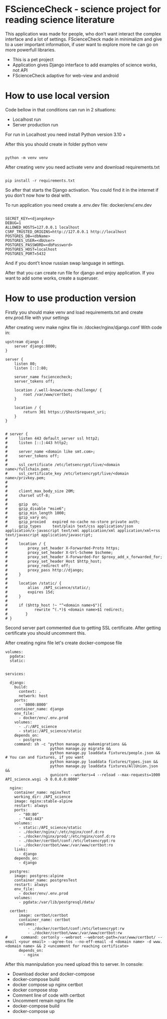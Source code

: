 FScienceCheck - science project for reading science literature
=========================

This application was made for people, who don't want interact the complex interface and a lot of settings. FScienceCheck made in minimalizm and give to a user important information, if user want to explore more he can go on more powerfull libraries.

* This is a pet project
* Application gives Django interface to add examples of science works, not API
* FScienceCheck adaptive for web-view and android

# How to use local version
Code bellow in that conditions can run in 2 situations:

* Localhost run
* Server production run

For run in Localhost you need install Python version 3.10 +

After this you should create in folder python venv

```

python -m venv venv

```

After creating venv you need activate venv and download requirements.txt

```

pip install -r requirements.txt

```

So after that starts the Django activation. You could find it in the internet if you don't now how to deal with.

To run application you need create a .env.dev file: docker/env/.env.dev

```

SECRET_KEY=<djangokey>
DEBUG=1
ALLOWED_HOSTS=127.0.0.1 localhost
CSRF_TRUSTED_ORIGINS=http://127.0.0.1 http://localhost
POSTGRES_DB=<dbName>
POSTGRES_USER=<dbUser>
POSTGRES_PASSWORD=<dbPassword>
POSTGRES_HOST=localhost
POSTGRES_PORT=5432

```
And if you dont't know russian swap language in settings.

After that you can create run file for django and enjoy application. If you want to add some works, create a superuser.

# How to use production version

Firstly you should make venv and load requirements.txt and create env.prod.file with your settings

After creating venv make nginx file in: /docker/nginx/django.conf
With  code in:
```
upstream django {
    server django:8000;
}

server {
    listen 80;
    listen [::]:80;

    server_name fsciencecheck;
    server_tokens off;

    location /.well-known/acme-challenge/ {
        root /var/www/certbot;
    }

    location / {
        return 301 https://$host$request_uri;
    }
}


# server {
#     listen 443 default_server ssl http2;
#     listen [::]:443 http2;
#
#     server_name <domain like smt.com>;
#     server_tokens off;
#
#     ssl_certificate /etc/letsencrypt/live/<domain name>/fullchain.pem;
#     ssl_certificate_key /etc/letsencrypt/live/<domain name>/privkey.pem;
#
#
#     client_max_body_size 20M;
#     charset utf-8;
#
#     gzip  on;
#     gzip_disable "msie6";
#     gzip_min_length 1000;
#     gzip_vary on;
#     gzip_proxied   expired no-cache no-store private auth;
#     gzip_types     text/plain text/css application/json application/x-javascript text/xml application/xml application/xml+rss text/javascript application/javascript;
#
#     location / {
#         proxy_set_header X-Forwarded-Proto https;
#         proxy_set_header X-Url-Scheme $scheme;
#         proxy_set_header X-Forwarded-For $proxy_add_x_forwarded_for;
#         proxy_set_header Host $http_host;
#         proxy_redirect off;
#         proxy_pass http://django;
#     }
#
#     location /static/ {
#         alias  /API_science/static/;
#         expires 15d;
#     }
#
#     if ($http_host !~ "^<domain name>$"){
#            rewrite ^(.*)$ <domain name>$1 redirect;
#        }
# }
```

Second server part commented due to getting SSL certificate. After getting certificate you should uncomment this.

After creating nginx file let's create docker-compose file

```
volumes:
  pgdata:
  static:


services:

  django:
    build:
      context: .
      network: host
    ports:
      - '8000:8000'
    container_name: django
    env_file:
      - docker/env/.env.prod
    volumes:
      - ./:/API_science
      - static:/API_science/static
    depends_on:
      - postgres
    command: sh -c "python manage.py makemigrations &&
                    python manage.py migrate &&
                    python manage.py loaddata fixtures/people.json && # You can and fixtures, if you want
                    python manage.py loaddata fixtures/types.json &&
                    python manage.py loaddata fixtures/AllUnion.json &&
                    gunicorn --workers=4 --reload --max-requests=1000 API_science.wsgi -b 0.0.0.0:8000"

  nginx:
    container_name: nginxTest
    working_dir: /API_science
    image: nginx:stable-alpine
    restart: always
    ports:
      - "80:80"
      - "443:443"
    volumes:
      - static:/API_science/static
      - ./docker/nginx/:/etc/nginx/conf.d:ro
      - ./docker/nginx/prod/:/etc/nginx/conf.d:ro
      - ./docker/certbot/conf:/etc/letsencrypt:ro
      - ./docker/certbot/www:/var/www/certbot:ro
    links:
      - django
    depends_on:
      - django

  postgres:
    image: postgres:alpine
    container_name: postgresTest
    restart: always
    env_file:
      - docker/env/.env.prod
    volumes:
      - pgdata:/var/lib/postgresql/data/

  certbot:
      image: certbot/certbot
      container_name: certbot
      volumes:
          - ./docker/certbot/conf:/etc/letsencrypt:rw
          - ./docker/certbot/www:/var/www/certbot:rw
#      command: certonly --webroot --webroot-path=/var/www/certbot/ --email <your email> --agree-tos --no-eff-email -d <domain name> -d www.<domain name> && 2 <uncomment for reaching certificate>
      depends_on:
        - nginx
```

After this mannipulation you need upload this to server.
In console:
* Download docker and docker-compose
* docker-compose build
* docker compose up nginx certbot
* docker compose stop
* Comment line of code with certbot
* Uncomment remain nginx file
* docker-compose build
* docker-compose up
